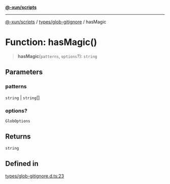 [**@-xun/scripts**](../../../README.md)

***

[@-xun/scripts](../../../README.md) / [types/glob-gitignore](../README.md) / hasMagic

# Function: hasMagic()

> **hasMagic**(`patterns`, `options`?): `string`

## Parameters

### patterns

`string` | `string`[]

### options?

`GlobOptions`

## Returns

`string`

## Defined in

[types/glob-gitignore.d.ts:23](https://github.com/Xunnamius/xscripts/blob/2521de366121a50ffeca631b4ec62db9c60657e5/types/glob-gitignore.d.ts#L23)
